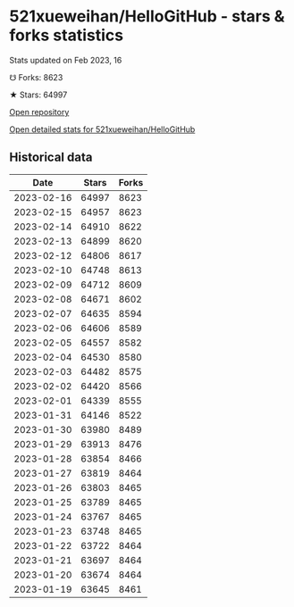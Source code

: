 # 521xueweihan/HelloGitHub - stars & forks statistics

Stats updated on Feb 2023, 16

☋ Forks: 8623

★ Stars: 64997

[Open repository](https://github.com/521xueweihan/HelloGitHub)

[Open detailed stats for 521xueweihan/HelloGitHub](https://reviewgithub.com/rep/521xueweihan/HelloGitHub)

## Historical data
| Date | Stars | Forks |
|------|-------|-------|
| 2023-02-16 | 64997 | 8623 | 
| 2023-02-15 | 64957 | 8623 | 
| 2023-02-14 | 64910 | 8622 | 
| 2023-02-13 | 64899 | 8620 | 
| 2023-02-12 | 64806 | 8617 | 
| 2023-02-10 | 64748 | 8613 | 
| 2023-02-09 | 64712 | 8609 | 
| 2023-02-08 | 64671 | 8602 | 
| 2023-02-07 | 64635 | 8594 | 
| 2023-02-06 | 64606 | 8589 | 
| 2023-02-05 | 64557 | 8582 | 
| 2023-02-04 | 64530 | 8580 | 
| 2023-02-03 | 64482 | 8575 | 
| 2023-02-02 | 64420 | 8566 | 
| 2023-02-01 | 64339 | 8555 | 
| 2023-01-31 | 64146 | 8522 | 
| 2023-01-30 | 63980 | 8489 | 
| 2023-01-29 | 63913 | 8476 | 
| 2023-01-28 | 63854 | 8466 | 
| 2023-01-27 | 63819 | 8464 | 
| 2023-01-26 | 63803 | 8465 | 
| 2023-01-25 | 63789 | 8465 | 
| 2023-01-24 | 63767 | 8465 | 
| 2023-01-23 | 63748 | 8465 | 
| 2023-01-22 | 63722 | 8464 | 
| 2023-01-21 | 63697 | 8464 | 
| 2023-01-20 | 63674 | 8464 | 
| 2023-01-19 | 63645 | 8461 | 

